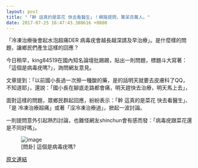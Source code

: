 ```yaml
---
layout: post
title: "「幹 這真的是菜花 快去看醫生」！網路提問，驚呆百萬人。"
date: 2017-07-25 16:47:43.380616 +0800
---
```


「冷凍治療後會起水泡超痛DER 病毒疣會越長越深請及早治療」。是什麼樣的問題，讓鄉民們產生這樣的回應？

今日稍早，king84519在國內知名論壇批踢踢，貼出一則問題，標題斗大寫著：「這個是病毒疣嗎?」，詢問網友意見。

文章提到：「以前國小長過一次擦一種酸的藥，是的話明天就要去皮膚科了QQ，不知道耶」，還說：「國小長在腳底走路都會痛，明天趕快去治療，明天馬上去」，

面對這樣的問題，眾鄉民群起回應，紛紛表示：「幹 這真的是菜花 快去看醫生」、「是 冷凍治療超痛」或著「沒冷凍治療過」，掀起一波討論。

一則提問意外引起熱烈討論，也難怪網友shinchun會有感而發：「病毒疣跟菜花還是不同好嗎」。

<figure>
<img src="http://i.imgur.com/UINAkaC.jpg" alt="image">
<figcaption>
[問卦] 這個是病毒疣嗎?
</figcaption>
</figure>

<a href = "https://www.ptt.cc/bbs/Gossiping/M.1500920939.A.6D5.html">原文連結</a>

